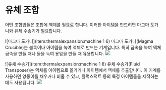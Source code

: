 # 유체 조합

어떤 조합법들은 조합에 액체를 필요로 합니다. 이러한 아이템을 만드려면 마그마 도가니와 유체 수송기가 필요합니다.

![마그마 도가니](item:thermalexpansion:machine 1 6)
마그마 도가니(Magma Crucible)는 블록이나 아이템을 녹여 액체로 만드는 기계입니다. 특히 금속을 녹여 액체 금속을 만들 때나 돌을 녹여 용암을 만들 때 유용합니다.
![](magma_crucible.png)

![유체 수송기](item:thermalexpansion:machine 1 8)
유체 수송기(Fluid Transposer)는 액체를 아이템으로 옮기거나 아이템에서 액체를 추출합니다. 이 기계를 사용하면 양동이를 채우거나 비울 수 있고, 플럭스덕트 등의 특정 아이템들을 제작하는데도 사용됩니다.
![](fluid_transposer.png)
